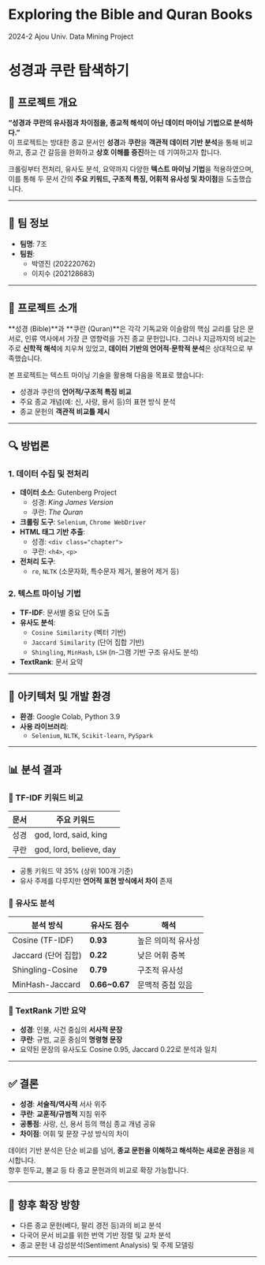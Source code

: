 # Exploring the Bible and Quran Books
2024-2 Ajou Univ. Data Mining Project

# 성경과 쿠란 탐색하기

## 📌 프로젝트 개요
**“성경과 쿠란의 유사점과 차이점을, 종교적 해석이 아닌 데이터 마이닝 기법으로 분석하다.”**  
이 프로젝트는 방대한 종교 문서인 **성경**과 **쿠란**을 **객관적 데이터 기반 분석**을 통해 비교하고, 종교 간 갈등을 완화하고 **상호 이해를 증진**하는 데 기여하고자 합니다.

크롤링부터 전처리, 유사도 분석, 요약까지 다양한 **텍스트 마이닝 기법**을 적용하였으며, 이를 통해 두 문서 간의 **주요 키워드, 구조적 특징, 어휘적 유사성 및 차이점**을 도출했습니다.

---

## 👥 팀 정보

- **팀명**: 7조  
- **팀원**:
  - 박영진 (202220762)
  - 이지수 (202128683)

---

## 🧠 프로젝트 소개

**성경 (Bible)**과 **쿠란 (Quran)**은 각각 기독교와 이슬람의 핵심 교리를 담은 문서로, 인류 역사에서 가장 큰 영향력을 가진 종교 문헌입니다. 그러나 지금까지의 비교는 주로 **신학적 해석**에 치우쳐 있었고, **데이터 기반의 언어적·문학적 분석**은 상대적으로 부족했습니다.

본 프로젝트는 텍스트 마이닝 기술을 활용해 다음을 목표로 했습니다:
- 성경과 쿠란의 **언어적/구조적 특징 비교**
- 주요 종교 개념(예: 신, 사랑, 용서 등)의 표현 방식 분석
- 종교 문헌의 **객관적 비교틀 제시**

---

## 🔍 방법론

### 1. 데이터 수집 및 전처리
- **데이터 소스**: Gutenberg Project  
  - 성경: *King James Version*  
  - 쿠란: *The Quran*
- **크롤링 도구**: `Selenium`, `Chrome WebDriver`
- **HTML 태그 기반 추출**:
  - 성경: `<div class="chapter">`
  - 쿠란: `<h4>`, `<p>`
- **전처리 도구**:
  - `re`, `NLTK` (소문자화, 특수문자 제거, 불용어 제거 등)

### 2. 텍스트 마이닝 기법
- **TF-IDF**: 문서별 중요 단어 도출
- **유사도 분석**:
  - `Cosine Similarity` (벡터 기반)
  - `Jaccard Similarity` (단어 집합 기반)
  - `Shingling`, `MinHash`, `LSH` (n-그램 기반 구조 유사도 분석)
- **TextRank**: 문서 요약

---

## 🧪 아키텍처 및 개발 환경

- **환경**: Google Colab, Python 3.9
- **사용 라이브러리**:
  - `Selenium`, `NLTK`, `Scikit-learn`, `PySpark`

---

## 📊 분석 결과

### 📌 TF-IDF 키워드 비교
| 문서 | 주요 키워드 |
|------|-------------|
| 성경 | god, lord, said, king |
| 쿠란 | god, lord, believe, day |

- 공통 키워드 약 35% (상위 100개 기준)
- 유사 주제를 다루지만 **언어적 표현 방식에서 차이** 존재

### 📌 유사도 분석
| 분석 방식 | 유사도 점수 | 해석 |
|-----------|-------------|------|
| Cosine (TF-IDF) | **0.93** | 높은 의미적 유사성 |
| Jaccard (단어 집합) | **0.22** | 낮은 어휘 중복 |
| Shingling-Cosine | **0.79** | 구조적 유사성 |
| MinHash-Jaccard | **0.66~0.67** | 문맥적 중첩 있음 |

### 📌 TextRank 기반 요약
- **성경**: 인물, 사건 중심의 **서사적 문장**
- **쿠란**: 규범, 교훈 중심의 **명령형 문장**
- 요약된 문장의 유사도도 Cosine 0.95, Jaccard 0.22로 분석과 일치

---

## ✅ 결론

- **성경**: **서술적/역사적** 서사 위주
- **쿠란**: **교훈적/규범적** 지침 위주
- **공통점**: 사랑, 신, 용서 등의 핵심 종교 개념 공유
- **차이점**: 어휘 및 문장 구성 방식의 차이

데이터 기반 분석은 단순 비교를 넘어, **종교 문헌을 이해하고 해석하는 새로운 관점**을 제시합니다.  
향후 힌두교, 불교 등 타 종교 문헌과의 비교로 확장 가능합니다.

---

## 🔮 향후 확장 방향
- 다른 종교 문헌(베다, 팔리 경전 등)과의 비교 분석
- 다국어 문서 비교를 위한 번역 기반 정렬 및 교차 분석
- 종교 문헌 내 감성분석(Sentiment Analysis) 및 주제 모델링

---
